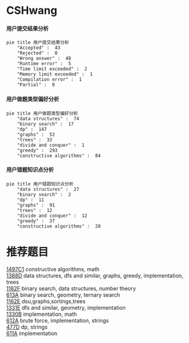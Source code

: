 # CSHwang

<!-- tabs:start -->



#### **用户提交结果分析**

```mermaid
pie title 用户提交结果分析
    "Accepted" :  43
    "Rejected" :  0
    "Wrong answer" :  48
    "Runtime error" :  5
    "Time limit exceeded" :  2
    "Memory limit exceeded" :  1
    "Compilation error" :  1
    "Partial" :  0
```

#### **用户做题类型偏好分析**

```mermaid
pie title 用户做题类型偏好分析
    "data structures" :  74
    "binary search" :  17
    "dp" :  147
    "graphs" :  52
    "trees" :  33
    "divide and conquer" :  1
    "greedy" :  293
    "constructive algorithms" :  84
```
#### **用户错题知识点分析**

```mermaid
pie title 用户错题知识点分析
    "data structures" :  27
    "binary search" :  2
    "dp" :  11
    "graphs" :  91
    "trees" :  12
    "divide and conquer" :  12
    "greedy" :  37
    "constructive algorithms" :  20
```



<!-- tabs:end -->
# 推荐题目
[1497C1](https://codeforces.com/contest/1497C/problem/1)		constructive algorithms,
                        math		  
[1388D](https://codeforces.com/contest/1388/problem/D)		data structures,
                        dfs and similar,
                        graphs,
                        greedy,
                        implementation,
                        trees		  
[1182F](https://codeforces.com/contest/1182/problem/F)		binary search,
                        data structures,
                        number theory		  
[613A](https://codeforces.com/contest/613/problem/A)		binary search,
                        geometry,
                        ternary search		  
[1162E](https://codeforces.com/contest/1162/problem/E)		dsu,graphs,sortings,trees		  
[1331E](https://codeforces.com/contest/1331/problem/E)		dfs and similar,
                        geometry,
                        implementation		  
[1330B](https://codeforces.com/contest/1330/problem/B)		implementation,
                        math		  
[612A](https://codeforces.com/contest/612/problem/A)		brute force,
                        implementation,
                        strings		  
[477D](https://codeforces.com/contest/477/problem/D)		dp,
                        strings		  
[611A](https://codeforces.com/contest/611/problem/A)		implementation		  

